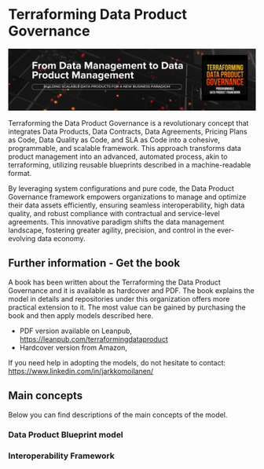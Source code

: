 # Terraforming Data Product Governance

![image info](../images/tdpg-header.png)

Terraforming the Data Product Governance is a revolutionary concept that integrates Data Products, Data Contracts, Data Agreements, Pricing Plans as Code, Data Quality as Code, and SLA as Code into a cohesive, programmable, and scalable framework. This approach transforms data product management into an advanced, automated process, akin to terraforming, utilizing reusable blueprints described in a machine-readable format.

By leveraging system configurations and pure code, the Data Product Governance framework empowers organizations to manage and optimize their data assets efficiently, ensuring seamless interoperability, high data quality, and robust compliance with contractual and service-level agreements. This innovative paradigm shifts the data management landscape, fostering greater agility, precision, and control in the ever-evolving data economy.

## Further information - Get the book

A book has been written about the Terraforming the Data Product Governance and it is available as hardcover and PDF. The book explains the model in details and repositories under this organization offers more practical extension to it. The most value can be gained by purchasing the book and then apply models described here. 

* PDF version available on Leanpub, https://leanpub.com/terraformingdataproduct 
* Hardcover version from Amazon,  

If you need help in adopting the models, do not hesitate to contact: https://www.linkedin.com/in/jarkkomoilanen/ 

## Main concepts

Below you can find descriptions of the main concepts of the model. 

### Data Product Blueprint model



### Interoperability Framework

